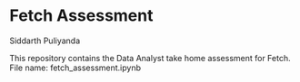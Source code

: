 # Fetch Assessment
Siddarth Puliyanda

This repository contains the Data Analyst take home assessment for Fetch.
File name: fetch_assessment.ipynb
